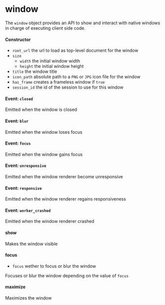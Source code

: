 window
======

The `window` object provides an API to show and interact with native windows
in charge of executing client side code.

#### Constructor

- `root_url` the url to load as top-level document for the window
- `size`
  - `width` the initial window width
  - `height` the initial window height
- `title` the window title
- `icon_path` absolute path to a `PNG` or `JPG` icon file for the window
- `has_frame` creates a frameless window if `true`
- `session_id` the id of the session to use for this window

#### Event: `closed`

Emitted when the window is closed

#### Event: `blur`

Emitted when the window loses focus

#### Event: `focus`

Emitted when the window gains focus

#### Event: `unresponsive`

Emitted when the window renderer become unresponsive

#### Event: `responsive`

Emitted when the window renderer regains responsiveness

#### Event: `worker_crashed`

Emitted when the window renderer crashed

#### show

Makes the window visible

#### focus

- `focus` wether to focus or blur the window

Focuses or blur the window depending on the value of `focus`

#### maximize

Maximizes the window
